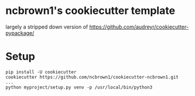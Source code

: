 # ncbrown1's cookiecutter template

largely a stripped down version of https://github.com/audreyr/cookiecutter-pypackage/

# Setup

```
pip install -U cookiecutter
cookiecutter https://github.com/ncbrown1/cookiecutter-ncbrown1.git
...
python myproject/setup.py venv -p /usr/local/bin/python3
```
